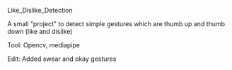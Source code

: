 Like_Dislike_Detection

A small "project" to detect simple gestures which are thumb up and thumb down (like and dislike)

Tool: Opencv, mediapipe

Edit: Added swear and okay gestures
